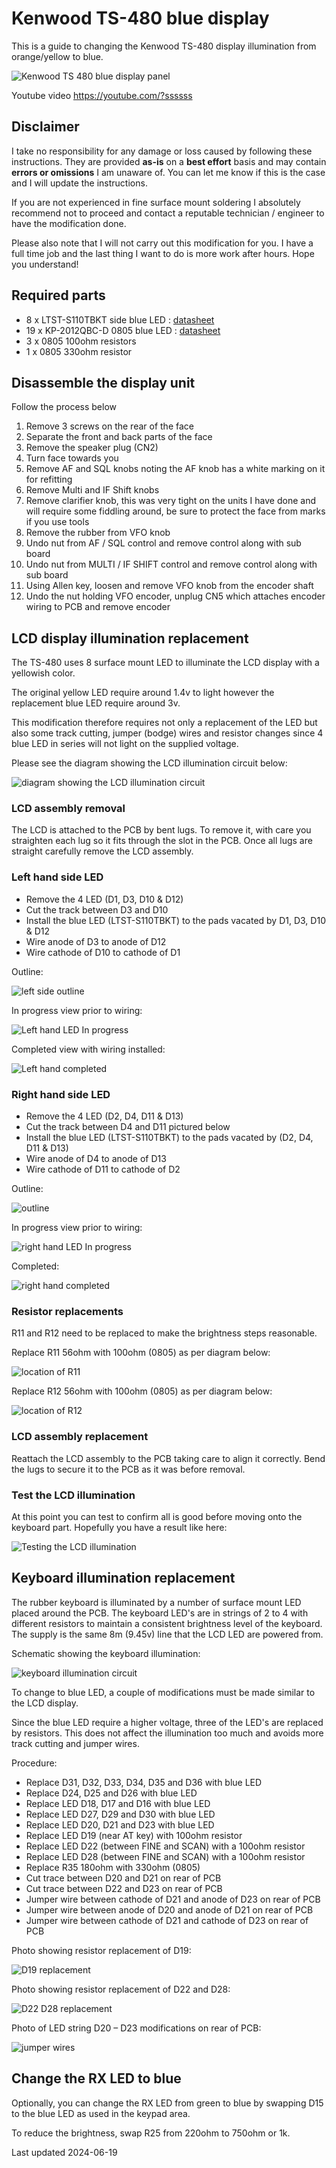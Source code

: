 # Kenwood TS-480 blue display

This is a guide to changing the Kenwood TS-480 display illumination from orange/yellow to blue.

![Kenwood TS 480 blue display panel](images/Kenwood_TS480_blue_display_panel.png)

Youtube video https://youtube.com/?ssssss

## Disclaimer

I take no responsibility for any damage or loss caused by following these instructions. They are provided **as-is** on a **best effort** basis and may contain **errors or omissions** I am unaware of. You can let me know if this is the case and I will update the instructions.

If you are not experienced in fine surface mount soldering I absolutely recommend not to proceed and contact a reputable technician / engineer to have the modification done.

Please also note that I will not carry out this modification for you. I have a full time job and the last thing I want to do is more work after hours. Hope you understand!

## Required parts

- 8 x LTST-S110TBKT side blue LED : [datasheet](datasheets/LTST-S110TBKT-BLUE_LED_480.pdf)
- 19 x KP-2012QBC-D 0805 blue LED : [datasheet](datasheets/KP-2012QBC-D_0805_BLUE_LED-rs-components.pdf)
- 3 x 0805 100ohm resistors
- 1 x 0805 330ohm resistor

## Disassemble the display unit

Follow the process below

1. Remove 3 screws on the rear of the face
2. Separate the front and back parts of the face
3. Remove the speaker plug (CN2)
4. Turn face towards you
5. Remove AF and SQL knobs noting the AF knob has a white marking on it for refitting
6. Remove Multi and IF Shift knobs
7. Remove clarifier knob, this was very tight on the units I have done and will require some fiddling around, be sure to protect the face from marks if you use tools
8. Remove the rubber from VFO knob
9. Undo nut from AF / SQL control and remove control along with sub board
10. Undo nut from MULTI / IF SHIFT control and remove control along with sub board
11. Using Allen key, loosen and remove VFO knob from the encoder shaft
12. Undo the nut holding VFO encoder, unplug CN5 which attaches encoder wiring to PCB and remove encoder

## LCD display illumination replacement

The TS-480 uses 8 surface mount LED to illuminate the LCD display with a yellowish color.

The original yellow LED require around 1.4v to light however the replacement blue LED require around 3v.

This modification therefore requires not only a replacement of the LED but also some track cutting, jumper (bodge) wires and resistor changes since 4 blue LED in series will not light on the supplied voltage.

Please see the diagram showing the LCD illumination circuit below:

![diagram showing the LCD illumination circuit](images/LCD_illumination_diagram.png)

### LCD assembly removal

The LCD is attached to the PCB by bent lugs. To remove it, with care you straighten each lug so it fits through the slot in the PCB. Once all lugs are straight carefully remove the LCD assembly.

### Left hand side LED

- Remove the 4 LED (D1, D3, D10 & D12)
- Cut the track between D3 and D10
- Install the blue LED (LTST-S110TBKT) to the pads vacated by D1, D3, D10 & D12
- Wire anode of D3 to anode of D12
- Wire cathode of D10 to cathode of D1

Outline:

![left side outline](images/LCD_left_outline.jpg)

In progress view prior to wiring:

![Left hand LED In progress](images/LCD_left_inprogress.jpg)

Completed view with wiring installed:

![Left hand completed](images/LCD_left_complete.jpg)

### Right hand side LED

- Remove the 4 LED (D2, D4, D11 & D13)
- Cut the track between D4 and D11 pictured below
- Install the blue LED (LTST-S110TBKT) to the pads vacated by (D2, D4, D11 & D13)
- Wire anode of D4 to anode of D13
- Wire cathode of D11 to cathode of D2

Outline:

![outline](images/LCD_right_outline.jpg)

In progress view prior to wiring:

![right hand LED In progress](images/LCD_right_inprogress.jpg)

Completed:

![right hand completed](images/LCD_right_complete.jpg)

### Resistor replacements

R11 and R12 need to be replaced to make the brightness steps reasonable.

Replace R11 56ohm with 100ohm (0805) as per diagram below:

![location of R11](images/r11.png)

Replace R12 56ohm with 100ohm (0805) as per diagram below:

![location of R12](images/r12.png)

### LCD assembly replacement

Reattach the LCD assembly to the PCB taking care to align it correctly. Bend the lugs to secure it to the PCB as it was before removal.

### Test the LCD illumination

At this point you can test to confirm all is good before moving onto the keyboard part. Hopefully you have a result like here:

![Testing the LCD illumination](images/testing_LCD.jpg)

## Keyboard illumination replacement

The rubber keyboard is illuminated by a number of surface mount LED placed around the PCB. The keyboard LED's are in strings of 2 to 4 with different resistors to maintain a consistent brightness level of the keyboard. The supply is the same 8m (9.45v) line that the LCD LED are powered from.

Schematic showing the keyboard illumination:

![keyboard illumination circuit](images/keyboard_illumination_circuit.png)

To change to blue LED, a couple of modifications must be made similar to the LCD display.

Since the blue LED require a higher voltage, three of the LED's are replaced by resistors. This does not affect the illumination too much and avoids more track cutting and jumper wires.

Procedure:

- Replace D31, D32, D33, D34, D35 and D36 with blue LED
- Replace D24, D25 and D26 with blue LED
- Replace LED D18, D17 and D16 with blue LED
- Replace LED D27, D29 and D30 with blue LED
- Replace LED D20, D21 and D23 with blue LED
- Replace LED D19 (near AT key) with 100ohm resistor
- Replace LED D22 (between FINE and SCAN) with a 100ohm resistor
- Replace LED D28 (between FINE and SCAN) with a 100ohm resistor
- Replace R35 180ohm with 330ohm (0805)
- Cut trace between D20 and D21 on rear of PCB
- Cut trace between D22 and D23 on rear of PCB
- Jumper wire between cathode of D21 and anode of D23 on rear of PCB
- Jumper wire between anode of D20 and anode of D21 on rear of PCB
- Jumper wire between cathode of D21 and cathode of D23 on rear of PCB

Photo showing resistor replacement of D19:

![D19 replacement](images/D19_resistor_replacement.jpg)

Photo showing resistor replacement of D22 and D28:

![D22 D28 replacement](images/D22_D28_resistor_replacement.jpg)

Photo of LED string D20 – D23 modifications on rear of PCB:

![jumper wires](images/keypad_jumper_wires1.jpg)

## Change the RX LED to blue

Optionally, you can change the RX LED from green to blue by swapping D15 to the blue LED as used in the keypad area.

To reduce the brightness, swap R25 from 220ohm to 750ohm or 1k.

Last updated 2024-06-19
